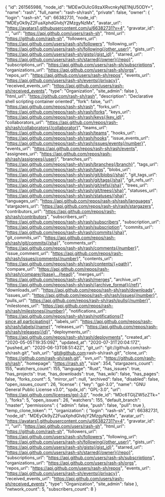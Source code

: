 {
  "id": 261565986,
  "node_id": "MDEwOlJlcG9zaXRvcnkyNjE1NjU5ODY=",
  "name": "rash",
  "full_name": "rash-sh/rash",
  "private": false,
  "owner": {
    "login": "rash-sh",
    "id": 66382731,
    "node_id": "MDEyOk9yZ2FuaXphdGlvbjY2MzgyNzMx",
    "avatar_url": "https://avatars1.githubusercontent.com/u/66382731?v=4",
    "gravatar_id": "",
    "url": "https://api.github.com/users/rash-sh",
    "html_url": "https://github.com/rash-sh",
    "followers_url": "https://api.github.com/users/rash-sh/followers",
    "following_url": "https://api.github.com/users/rash-sh/following{/other_user}",
    "gists_url": "https://api.github.com/users/rash-sh/gists{/gist_id}",
    "starred_url": "https://api.github.com/users/rash-sh/starred{/owner}{/repo}",
    "subscriptions_url": "https://api.github.com/users/rash-sh/subscriptions",
    "organizations_url": "https://api.github.com/users/rash-sh/orgs",
    "repos_url": "https://api.github.com/users/rash-sh/repos",
    "events_url": "https://api.github.com/users/rash-sh/events{/privacy}",
    "received_events_url": "https://api.github.com/users/rash-sh/received_events",
    "type": "Organization",
    "site_admin": false
  },
  "html_url": "https://github.com/rash-sh/rash",
  "description": "Declarative shell scripting container oriented",
  "fork": false,
  "url": "https://api.github.com/repos/rash-sh/rash",
  "forks_url": "https://api.github.com/repos/rash-sh/rash/forks",
  "keys_url": "https://api.github.com/repos/rash-sh/rash/keys{/key_id}",
  "collaborators_url": "https://api.github.com/repos/rash-sh/rash/collaborators{/collaborator}",
  "teams_url": "https://api.github.com/repos/rash-sh/rash/teams",
  "hooks_url": "https://api.github.com/repos/rash-sh/rash/hooks",
  "issue_events_url": "https://api.github.com/repos/rash-sh/rash/issues/events{/number}",
  "events_url": "https://api.github.com/repos/rash-sh/rash/events",
  "assignees_url": "https://api.github.com/repos/rash-sh/rash/assignees{/user}",
  "branches_url": "https://api.github.com/repos/rash-sh/rash/branches{/branch}",
  "tags_url": "https://api.github.com/repos/rash-sh/rash/tags",
  "blobs_url": "https://api.github.com/repos/rash-sh/rash/git/blobs{/sha}",
  "git_tags_url": "https://api.github.com/repos/rash-sh/rash/git/tags{/sha}",
  "git_refs_url": "https://api.github.com/repos/rash-sh/rash/git/refs{/sha}",
  "trees_url": "https://api.github.com/repos/rash-sh/rash/git/trees{/sha}",
  "statuses_url": "https://api.github.com/repos/rash-sh/rash/statuses/{sha}",
  "languages_url": "https://api.github.com/repos/rash-sh/rash/languages",
  "stargazers_url": "https://api.github.com/repos/rash-sh/rash/stargazers",
  "contributors_url": "https://api.github.com/repos/rash-sh/rash/contributors",
  "subscribers_url": "https://api.github.com/repos/rash-sh/rash/subscribers",
  "subscription_url": "https://api.github.com/repos/rash-sh/rash/subscription",
  "commits_url": "https://api.github.com/repos/rash-sh/rash/commits{/sha}",
  "git_commits_url": "https://api.github.com/repos/rash-sh/rash/git/commits{/sha}",
  "comments_url": "https://api.github.com/repos/rash-sh/rash/comments{/number}",
  "issue_comment_url": "https://api.github.com/repos/rash-sh/rash/issues/comments{/number}",
  "contents_url": "https://api.github.com/repos/rash-sh/rash/contents/{+path}",
  "compare_url": "https://api.github.com/repos/rash-sh/rash/compare/{base}...{head}",
  "merges_url": "https://api.github.com/repos/rash-sh/rash/merges",
  "archive_url": "https://api.github.com/repos/rash-sh/rash/{archive_format}{/ref}",
  "downloads_url": "https://api.github.com/repos/rash-sh/rash/downloads",
  "issues_url": "https://api.github.com/repos/rash-sh/rash/issues{/number}",
  "pulls_url": "https://api.github.com/repos/rash-sh/rash/pulls{/number}",
  "milestones_url": "https://api.github.com/repos/rash-sh/rash/milestones{/number}",
  "notifications_url": "https://api.github.com/repos/rash-sh/rash/notifications{?since,all,participating}",
  "labels_url": "https://api.github.com/repos/rash-sh/rash/labels{/name}",
  "releases_url": "https://api.github.com/repos/rash-sh/rash/releases{/id}",
  "deployments_url": "https://api.github.com/repos/rash-sh/rash/deployments",
  "created_at": "2020-05-05T19:35:09Z",
  "updated_at": "2020-07-31T20:04:17Z",
  "pushed_at": "2020-06-13T08:51:42Z",
  "git_url": "git://github.com/rash-sh/rash.git",
  "ssh_url": "git@github.com:rash-sh/rash.git",
  "clone_url": "https://github.com/rash-sh/rash.git",
  "svn_url": "https://github.com/rash-sh/rash",
  "homepage": "https://rash.sh",
  "size": 354,
  "stargazers_count": 155,
  "watchers_count": 155,
  "language": "Rust",
  "has_issues": true,
  "has_projects": true,
  "has_downloads": true,
  "has_wiki": false,
  "has_pages": false,
  "forks_count": 5,
  "mirror_url": null,
  "archived": false,
  "disabled": false,
  "open_issues_count": 26,
  "license": {
    "key": "gpl-3.0",
    "name": "GNU General Public License v3.0",
    "spdx_id": "GPL-3.0",
    "url": "https://api.github.com/licenses/gpl-3.0",
    "node_id": "MDc6TGljZW5zZTk="
  },
  "forks": 5,
  "open_issues": 26,
  "watchers": 155,
  "default_branch": "master",
  "permissions": {
    "admin": false,
    "push": false,
    "pull": true
  },
  "temp_clone_token": "",
  "organization": {
    "login": "rash-sh",
    "id": 66382731,
    "node_id": "MDEyOk9yZ2FuaXphdGlvbjY2MzgyNzMx",
    "avatar_url": "https://avatars1.githubusercontent.com/u/66382731?v=4",
    "gravatar_id": "",
    "url": "https://api.github.com/users/rash-sh",
    "html_url": "https://github.com/rash-sh",
    "followers_url": "https://api.github.com/users/rash-sh/followers",
    "following_url": "https://api.github.com/users/rash-sh/following{/other_user}",
    "gists_url": "https://api.github.com/users/rash-sh/gists{/gist_id}",
    "starred_url": "https://api.github.com/users/rash-sh/starred{/owner}{/repo}",
    "subscriptions_url": "https://api.github.com/users/rash-sh/subscriptions",
    "organizations_url": "https://api.github.com/users/rash-sh/orgs",
    "repos_url": "https://api.github.com/users/rash-sh/repos",
    "events_url": "https://api.github.com/users/rash-sh/events{/privacy}",
    "received_events_url": "https://api.github.com/users/rash-sh/received_events",
    "type": "Organization",
    "site_admin": false
  },
  "network_count": 5,
  "subscribers_count": 8
}

